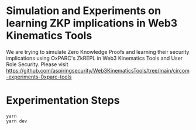 # Simulation and Experiments on learning ZKP implications in Web3 Kinematics Tools

We are trying to simulate Zero Knowledge Proofs and learning their security implications using OxPARC's ZkREPL in Web3 Kinematics Tools and User Role Security. Please visit https://github.com/aspiringsecurity/Web3KinematicsTools/tree/main/circom-experiments-0xparc-tools


# Experimentation Steps

```
yarn
yarn dev
```
